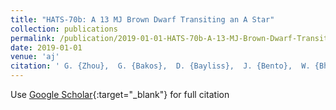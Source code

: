 ```yaml
---
title: "HATS-70b: A 13 MJ Brown Dwarf Transiting an A Star"
collection: publications
permalink: /publication/2019-01-01-HATS-70b-A-13-MJ-Brown-Dwarf-Transiting-an-A-Star
date: 2019-01-01
venue: 'aj'
citation: ' G. {Zhou},  G. {Bakos},  D. {Bayliss},  J. {Bento},  W. {Bhatti},  R. {Brahm},  Z. {Csubry},  N. {Espinoza},  J. {Hartman},  T. {Henning},  A. {Jord{\&apos;a}n},  L. {Mancini},  K. {Penev},  M. {Rabus},  P. {Sarkis},  V. {Suc},  M. {de Val-Borro},  J. {Rodriguez},  D. {Osip},  L. {Kedziora-Chudczer},  J. {Bailey},  C. {Tinney},  S. {Durkan},  J. {L{\&apos;a}z{\&apos;a}r},  I. {Papp},  P. {S{\&apos;a}ri}, &quot;HATS-70b: A 13 MJ Brown Dwarf Transiting an A Star.&quot; aj, 2019.'
---
```

Use [Google Scholar](https://scholar.google.com/scholar?q=HATS+70b:+A+13+MJ+Brown+Dwarf+Transiting+an+A+Star){:target="_blank"} for full citation